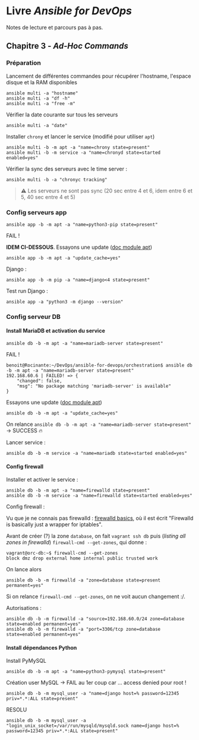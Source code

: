 # Livre _Ansible for DevOps_

Notes de lecture et parcours pas à pas.

## Chapitre 3 - _Ad-Hoc Commands_

### Préparation

Lancement de différentes commandes pour récupérer l'hostname, l'espace disque et la RAM disponibles

    ansible multi -a "hostname"
    ansible multi -a "df -h"
    ansible multi -a "free -m"

Vérifier la date courante sur tous les serveurs

    ansible multi -a "date"

Installer `chrony` et lancer le service (modifié pour utiliser `apt`)

    ansible multi -b -m apt -a "name=chrony state=present"
    ansible multi -b -m service -a "name=chronyd state=started enabled=yes"

Vérifier la sync des serveurs avec le time server :

    ansible multi -b -a "chronyc tracking"

> :warning: Les serveurs ne sont pas sync (20 sec entre 4 et 6, idem entre 6 et 5, 40 sec entre 4 et 5)


### Config serveurs app

    ansible app -b -m apt -a "name=python3-pip state=present"

FAIL !

**IDEM CI-DESSOUS**. Essayons une update ([doc module apt](https://docs.ansible.com/ansible/latest/collections/ansible/builtin/apt_module.html))

    ansible app -b -m apt -a "update_cache=yes"

Django :

    ansible app -b -m pip -a "name=django<4 state=present"

Test run Django :

    ansible app -a "python3 -m django --version"

### Config serveur DB

#### Install MariaDB et activation du service

    ansible db -b -m apt -a "name=mariadb-server state=present"

FAIL !

    benoit@Rocinante:~/DevOps/ansible-for-devops/orchestration$ ansible db -b -m apt -a "name=mariadb-server state=present"
    192.168.60.6 | FAILED! => {
        "changed": false,
        "msg": "No package matching 'mariadb-server' is available"
    }

Essayons une update ([doc module apt](https://docs.ansible.com/ansible/latest/collections/ansible/builtin/apt_module.html))

    ansible db -b -m apt -a "update_cache=yes"

On relance `ansible db -b -m apt -a "name=mariadb-server state=present"` &rarr; SUCCESS :fire:

Lancer service :

    ansible db -b -m service -a "name=mariadb state=started enabled=yes"

#### Config firewall

Installer et activer le service :

    ansible db -b -m apt -a "name=firewalld state=present"
    ansible db -b -m service -a "name=firewalld state=started enabled=yes"

Config firewall :


Vu que je ne connais pas firewalld : [firewalld basics](https://www.putorius.net/introduction-to-firewalld-basics.html#listing-all-zones-in-firewalld), où il est écrit "Firewalld is basically just a wrapper for iptables". 

Avant de créer (?) la zone `database`, on fait `vagrant ssh db` puis (_listing all zones in firewalld_) `firewall-cmd --get-zones`, qui donne :

    vagrant@orc-db:~$ firewall-cmd --get-zones
    block dmz drop external home internal public trusted work

On lance alors

    ansible db -b -m firewalld -a "zone=database state=present permanent=yes"

Si on relance `firewall-cmd --get-zones`, on ne voit aucun changement :/.

Autorisations :

    ansible db -b -m firewalld -a "source=192.168.60.0/24 zone=database state=enabled permanent=yes"
    ansible db -b -m firewalld -a "port=3306/tcp zone=database state=enabled permanent=yes"

#### Install dépendances Python

Install PyMySQL

    ansible db -b -m apt -a "name=python3-pymysql state=present"

Création user MySQL &rarr; FAIL au 1er coup car ... access denied pour root !

    ansible db -b -m mysql_user -a "name=django host=% password=12345 priv=*.*:ALL state=present"

RESOLU

    ansible db -b -m mysql_user -a "login_unix_socket=/var/run/mysqld/mysqld.sock name=django host=% password=12345 priv=*.*:ALL state=present"

